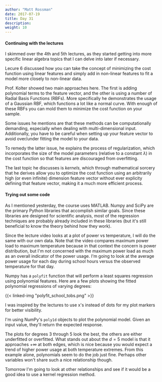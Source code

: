 ```yaml
---
author: "Matt Rossman"
date: 2017-07-19
title: Day 31
description:
weight: 10
---
```


#### Continuing with the lectures
I skimmed over the 4th and 5th lectures, as they started getting into more specific linear algebra topics that I can delve into later if necessary.

Lecure 6 discussed how you can take the concept of minimizing the cost function using linear features and simply add in non-linear features to fit a model more closely to non-linear data.

Prof. Kolter showed two main approaches here. The first is adding polynomial terms to the feature vector, and the other is using a number of Radial Basis Functions (RBFs). More specifically he demonstrates the usage of a Gaussian RBF, which functions a lot like a normal curve. With enough of these RBFs you can mold them to minimize the cost function on your sample.

Some issues he mentions are that these methods can be computationally demanding, especially when dealing with multi-dimensional input. Additionally, you have to be careful when setting up your feature vector to avoid over/under fitting the model to your data.

To remedy the latter issue, he explains the process of regularization, which incorporates the size of the model parameters (relative to a constant $\lambda$) in the cost function so that features are discouraged from overfitting.

The last topic he discusses is *kernels*, which through mathematical sorcery that he derives allow you to optimize the cost function using an arbitrarily high (or even infinite) dimension feature vector without ever explicity defining that feature vector, making it a much more efficient process.

#### Trying out some code
As I mentioned yesterday, the course uses MATLAB. Numpy and SciPy are the primary Python libraries that accomplish similar goals. Since these libraries are designed for scientific analysis, most of the regression techniques are probably already included in these libraries (but it's still beneficial to know the theory behind how they work).

Since the lecture video looks at a plot of power vs temperature, I will do the same with our own data. Note that the video compares maximum power load to maximum temperature because in that context the concern is power distribution, but I'm not concerned with the maximum power load as much as an overall indicator of the power usage. I'm going to look at the average power usage for each day during school hours versus the observed temperature for that day.

Numpy has a `polyfit` function that will perform a least squares regression using polynomial features. Here are a few plots showing the fitted polynomial regressions of varying degrees:

{{< linked-img "polyfit_school_tobs.png" >}}

I was inspired by the lectures to use x's instead of dots for my plot markers for better visibility.

I'm using NumPy's `poly1d` objects to plot the polynomial model. Given an input value, they'll return the expected response.

The plots for degrees 3 through 5 look the best, the others are either underfitted or overfitted. What stands out about the $d=5$ model is that it approaches $+\infty$ at both edges, which is nice because you would expect a trend of higher power usage at both temperature extremes. From this example alone, polynomials seem to do the job just fine. Perhaps other variables won't share such a nice relationship though.

Tomorrow I'm going to look at other relationships and see if it would be a good idea to use a kernel regression method.
